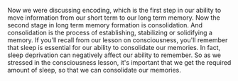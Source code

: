 Now we were discussing encoding, which is the first step in our ability to move
information from our short term to our long term memory. Now the second stage
in long term memory formation is consolidation. And consolidation is the
process of establishing, stabilizing or solidifying a memory. If you'll recall
from our lesson on consciousness, you'll remember that sleep is essential for
our ability to consolidate our memories. In fact, sleep deprivation can
negatively affect our ability to remember. So as we stressed in the
consciousness lesson, it's important that we get the required amount of sleep,
so that we can consolidate our memories.
